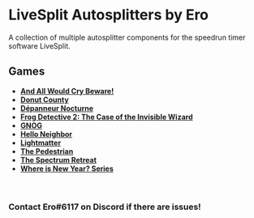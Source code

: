 # LiveSplit Autosplitters by Ero
A collection of multiple autosplitter components for the speedrun timer software LiveSplit.

## Games
* **[And All Would Cry Beware!](https://github.com/just-ero/LiveSplit-Autosplitters/tree/master/And%20All%20Would%20Cry%20Beware!)**  
* **[Donut County](https://github.com/just-ero/LiveSplit-Autosplitters/tree/master/Donut%20County)**  
* **[Dépanneur Nocturne](https://github.com/just-ero/LiveSplit-Autosplitters/tree/master/D%C3%A9panneur%20Nocturne)**  
* **[Frog Detective 2: The Case of the Invisible Wizard](https://github.com/just-ero/LiveSplit-Autosplitters/tree/master/Frog%20Detective%202)**  
* **[GNOG](https://github.com/just-ero/LiveSplit-Autosplitters/tree/master/GNOG)**  
* **[Hello Neighbor](https://github.com/just-ero/LiveSplit-Autosplitters/blob/master/Hello%20Neighbor)**  
* **[Lightmatter](https://github.com/just-ero/LiveSplit-Autosplitters/tree/master/Lightmatter)**  
* **[The Pedestrian](https://github.com/just-ero/LiveSplit-Autosplitters/blob/master/The%20Pedestrian)**
* **[The Spectrum Retreat](https://github.com/just-ero/LiveSplit-Autosplitters/blob/master/The%20Spectrum%20Retreat)**  
* **[Where is New Year? Series](https://github.com/just-ero/LiveSplit-Autosplitters/blob/master/Where%20is%20New%20Year%3F)**  
​  
​
### Contact Ero#6117 on Discord if there are issues!
